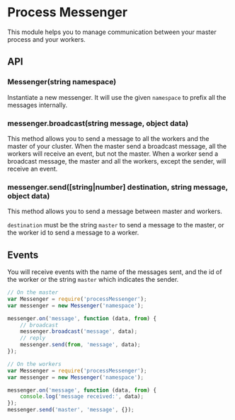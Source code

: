 # Process Messenger

This module helps you to manage communication between your master process and your workers.

## API

### Messenger(string namespace)

Instantiate a new messenger.
It will use the given `namespace` to prefix all the messages internally.

### messenger.broadcast(string message, object data)

This method allows you to send a message to all the workers and the master of your cluster.
When the master send a broadcast message, all the workers will receive an event,
but not the master.
When a worker send a broadcast message, the master and all the workers,
except the sender, will receive an event.

### messenger.send([string|number] destination, string message, object data)

This method allows you to send a message between master and workers.

`destination` must be the string `master` to send a message to the master,
or the worker id to send a message to a worker.

## Events

You will receive events with the name of the messages sent,
and the id of the worker or the string `master` which indicates the sender.

```javascript
// On the master
var Messenger = require('processMessenger');
var messenger = new Messenger('namespace');

messenger.on('message', function (data, from) {
    // broadcast
    messenger.broadcast('message', data);
    // reply
    messenger.send(from, 'message', data);
});
```

```javascript
// On the workers
var Messenger = require('processMessenger');
var messenger = new Messenger('namespace');

messenger.on('message', function (data, from) {
    console.log('message received:', data);
});
messenger.send('master', 'message', {});
```
